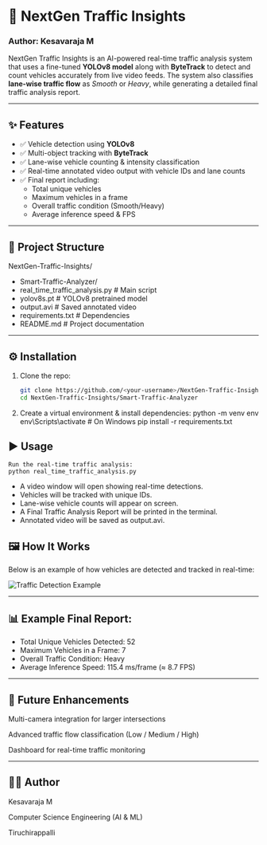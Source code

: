 # 🚦 NextGen Traffic Insights  

### Author: Kesavaraja M 

NextGen Traffic Insights is an AI-powered real-time traffic analysis system that uses a fine-tuned **YOLOv8 model** along with **ByteTrack** to detect and count vehicles accurately from live video feeds. The system also classifies **lane-wise traffic flow** as *Smooth* or *Heavy*, while generating a detailed final traffic analysis report.  

---

## ✨ Features  
- ✅ Vehicle detection using **YOLOv8**  
- ✅ Multi-object tracking with **ByteTrack**  
- ✅ Lane-wise vehicle counting & intensity classification  
- ✅ Real-time annotated video output with vehicle IDs and lane counts  
- ✅ Final report including:  
  - Total unique vehicles  
  - Maximum vehicles in a frame  
  - Overall traffic condition (Smooth/Heavy)  
  - Average inference speed & FPS  

---

## 📂 Project Structure  
NextGen-Traffic-Insights/

- Smart-Traffic-Analyzer/
- real_time_traffic_analysis.py # Main script
- yolov8s.pt # YOLOv8 pretrained model
- output.avi # Saved annotated video
- requirements.txt # Dependencies
- README.md # Project documentation

---

## ⚙️ Installation  

1. Clone the repo:  
   ```bash
   git clone https://github.com/<your-username>/NextGen-Traffic-Insights.git
   cd NextGen-Traffic-Insights/Smart-Traffic-Analyzer

2. Create a virtual environment & install dependencies:
   python -m venv env
   env\Scripts\activate   # On Windows
   pip install -r requirements.txt

## ▶️ Usage

    Run the real-time traffic analysis:
    python real_time_traffic_analysis.py
    
-  A video window will open showing real-time detections.
-  Vehicles will be tracked with unique IDs.
-  Lane-wise vehicle counts will appear on screen.
-  A Final Traffic Analysis Report will be printed in the terminal.
-  Annotated video will be saved as output.avi.
  
## 🖼️ How It Works

   Below is an example of how vehicles are detected and tracked in real-time:
    
   ![Traffic Detection Example](traffic_detection.png)

 ---
 
## 📊 Example Final Report:
  
-   Total Unique Vehicles Detected: 52
-  Maximum Vehicles in a Frame: 7
-  Overall Traffic Condition: Heavy
-  Average Inference Speed: 115.4 ms/frame (≈ 8.7 FPS)

---

## 🔮 Future Enhancements

  Multi-camera integration for larger intersections
  
  Advanced traffic flow classification (Low / Medium / High)
  
  Dashboard for real-time traffic monitoring

---

## 🧑‍💻 Author

Kesavaraja M

Computer Science Engineering (AI & ML)

Tiruchirappalli

   
